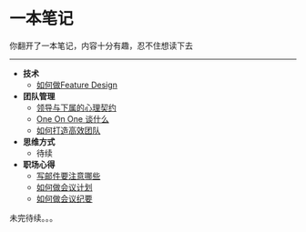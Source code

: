 # 一本笔记

你翻开了一本笔记，内容十分有趣，忍不住想读下去

---

- **技术**
    - [如何做Feature Design](https://github.com/wangxinbo1987/notes/blob/master/tech/feature-design.md)
- **团队管理**
    - [领导与下属的心理契约](https://github.com/wangxinbo1987/notes/blob/master/leadership/psychological-contract.md)
    - [One On One 谈什么](https://github.com/wangxinbo1987/notes/blob/master/leadership/one-on-one.md)
    - [如何打造高效团队](https://github.com/wangxinbo1987/notes/blob/master/leadership/efficient-team.md)
- **思维方式**
    - 待续
- **职场心得**
    - [写邮件要注意哪些](https://github.com/wangxinbo1987/notes/blob/master/business/email.md)
    - [如何做会议计划](https://github.com/wangxinbo1987/notes/blob/master/business/meeting-agenda.md)
    - [如何做会议纪要](https://github.com/wangxinbo1987/notes/blob/master/business/meeting-minutes.md)



未完待续。。。